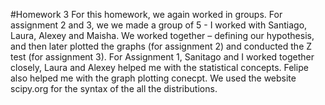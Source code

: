 #Homework 3
For this homework, we again worked in groups. 
For assignment 2 and 3, we we made a group of 5 - I worked with Santiago, Laura, Alexey and Maisha. We worked together – defining our hypothesis, and then later plotted the graphs (for assignment 2) and conducted the Z test (for assignment 3). For Assignment 1, Sanitago and I worked together closely, Laura and Alexey helped me with the statistical concepts.
Felipe also helped me with the graph plotting conecpt. We used the website scipy.org for the syntax of the all the distributions. 
